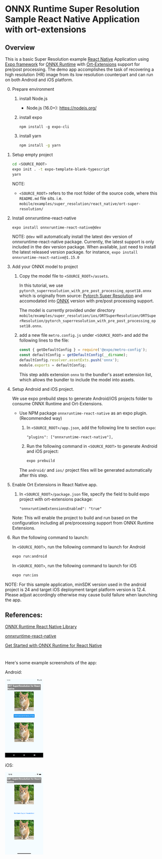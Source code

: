 # ONNX Runtime Super Resolution Sample React Native Application with ort-extensions

## Overview

This is a basic Super Resolution example [React Native](https://reactnative.dev/) Application using [Expo framework](https://docs.expo.dev/) for [ONNX Runtime](https://github.com/microsoft/onnxruntime) with [Ort-Extensions](https://github.com/microsoft/onnxruntime-extensions) support for pre/post processing. The demo app accomplishes the task of recovering a high resolution (HR) image from its low resolution counterpart and can run on both Android and iOS platform.

0. Prepare environment
    1. install Node.js
        - Node.js (16.0+): <https://nodejs.org/>
    2. install expo

        ```shs
        npm install -g expo-cli
        ```

    3. install yarn

        ```sh
        npm install -g yarn
        ```

1. Setup empty project

   ```sh
   cd <SOURCE_ROOT>
   expo init . -t expo-template-blank-typescript
   yarn
   ```

   NOTE:
   - `<SOURCE_ROOT>` refers to the root folder of the source code, where this `README.md` file sits.
   i.e. `mobile/examples/super_resolution/react_native/ort-super-resolution/`

2. Install onnxruntime-react-native

    ```sh
    expo install onnxruntime-react-native@dev
    ```

    NOTE: `@dev` will automatically install the latest dev version of onnxruntime-react-native package. Currently, the latest support is only included in the dev version package.
    When available, just need to install the latest released version package. for instance, `expo install onnxruntime-react-native@1.15.0`

3. Add your ONNX model to project

    1. Copy the model file to `<SOURCE_ROOT>/assets`.

       In this tutorial, we use `pytorch_superresolution_with_pre_post_processing_opset18.onnx` which is originally from source: [Pytorch Super Resolution](https://pytorch.org/tutorials/advanced/super_resolution_with_onnxruntime.html) and accomodated into [ONNX](https://github.com/onnx/onnx) version with pre/post processing support.

       The model is currently provided under directory `mobile/examples/super_resolution/ios/ORTSuperResolution/ORTSuperResolution/pytorch_superresolution_with_pre_post_processing_opset18.onnx`.

    2. add a new file `metro.config.js` under `<SOURCE_ROOT>` and add the following lines to the file:

       ```js
       const { getDefaultConfig } = require('@expo/metro-config');
       const defaultConfig = getDefaultConfig(__dirname);
       defaultConfig.resolver.assetExts.push('onnx');
       module.exports = defaultConfig;
       ```

       This step adds extension `onnx` to the bundler's asset extension list, which allows the bundler to include the model into assets.

4. Setup Android and iOS project.

    We use expo prebuild steps to generate Android/iOS projects folder to consume ONNX Runtime and Ort-Extensions.

    - Use NPM package `onnxruntime-react-native` as an expo plugin. (Recommended way)
        1. In `<SOURCE_ROOT>/app.json`, add the following line to section `expo`:

           ```
           "plugins": ["onnxruntime-react-native"],
           ```

        2. Run the following command in `<SOURCE_ROOT>` to generate Android and iOS project:

            ```sh
            expo prebuild
            ```

        The `android/` and `ios/` project files will be generated automatically after this step.

5. Enable Ort Extensions in React Native app.
   1. In `<SOURCE_ROOT>/package.json` file, specify the field to build expo project with ort-extensions package:

        ```
        "onnxruntimeExtensionsEnabled": "true"
        ```

    Note: This will enable the project to build and run based on the configuration including all pre/processing support
    from ONNX Runtime Extensions.

6. Run the following command to launch:

    In `<SOURCE_ROOT>`, run the following command to launch for Android

    ```sh
    expo run:android
    ```

    In `<SOURCE_ROOT>`, run the following command to launch for iOS

    ```sh
    expo run:ios
    ```

NOTE: For this sample application, minSDK version used in the android project is 24 and target iOS deployment target platform version is 12.4. Please adjust accordingly otherwise may cause build failure when launching the app.

## References:

[ONNX Runtime React Native Library](https://github.com/microsoft/onnxruntime/tree/main/js/react_native#onnxruntime-react-native)

[onnxruntime-react-native](https://github.com/microsoft/onnxruntime/tree/main/js#onnxruntime-react-native)

[Get Started with ONNX Runtime for React Native](https://onnxruntime.ai/docs/get-started/with-javascript.html#onnx-runtime-for-react-native)

#

Here's some example screenshots of the app:

Android:

<img width=25% src="../images/Screenshot_rn_android.png" alt="App Screenshot" />

iOS:

<img width=25% src="../images/Screenshot_rn_ios.png" alt="App Screenshot" />
